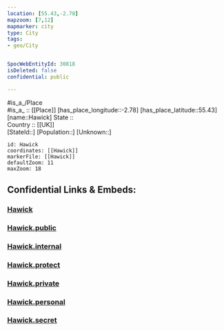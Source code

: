 ```yaml
---
location: [55.43,-2.78] 
mapzoom: [7,12] 
mapmarker: city 
type: City
tags:
- geo/City


SpocWebEntityId: 30818
isDeleted: false
confidential: public

---
```

#is_a_/Place  
#is_a_ :: [[Place]] 
[has_place_longitude::-2.78] 
[has_place_latitude::55.43] 
[name::Hawick] 
State ::  
Country :: [[UK]]  
[StateId::] 
[Population::] 
[Unknown::] 


```leaflet
id: Hawick
coordinates: [[Hawick]] 
markerFile: [[Hawick]] 
defaultZoom: 11 
maxZoom: 18
```


## Confidential Links & Embeds: 

### [Hawick](/_Standards/Earth/Continent/Europe/Europe~North/UK/Scotland/counties~Scotland/Scottish_Borders/cities~Scottish_Borders/Hawick.md) 

### [Hawick.public](/_public/Earth/Continent/Europe/Europe~North/UK/Scotland/counties~Scotland/Scottish_Borders/cities~Scottish_Borders/Hawick.public.md) 

### [Hawick.internal](/_internal/Earth/Continent/Europe/Europe~North/UK/Scotland/counties~Scotland/Scottish_Borders/cities~Scottish_Borders/Hawick.internal.md) 

### [Hawick.protect](/_protect/Earth/Continent/Europe/Europe~North/UK/Scotland/counties~Scotland/Scottish_Borders/cities~Scottish_Borders/Hawick.protect.md) 

### [Hawick.private](/_private/Earth/Continent/Europe/Europe~North/UK/Scotland/counties~Scotland/Scottish_Borders/cities~Scottish_Borders/Hawick.private.md) 

### [Hawick.personal](/_personal/Earth/Continent/Europe/Europe~North/UK/Scotland/counties~Scotland/Scottish_Borders/cities~Scottish_Borders/Hawick.personal.md) 

### [Hawick.secret](/_secret/Earth/Continent/Europe/Europe~North/UK/Scotland/counties~Scotland/Scottish_Borders/cities~Scottish_Borders/Hawick.secret.md)

